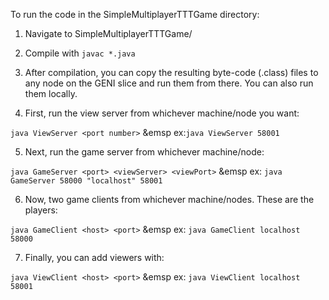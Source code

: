 To run the code in the SimpleMultiplayerTTTGame directory:

1. Navigate to SimpleMultiplayerTTTGame/

2. Compile with `javac *.java`

3. After compilation, you can copy the resulting byte-code (.class) files to any node on the GENI slice and run them from there. You can also run them locally.

4. First, run the view server from whichever machine/node you want:

`java ViewServer <port number>` &emsp ex:`java ViewServer 58001`

5. Next, run the game server from whichever machine/node:

`java GameServer <port> <viewServer> <viewPort>` &emsp ex: `java GameServer 58000 "localhost" 58001`

6. Now, two game clients from whichever machine/nodes. These are the players:

`java GameClient <host> <port>` &emsp ex: `java GameClient localhost 58000`

7. Finally, you can add viewers with:

`java ViewClient <host> <port>` &emsp ex: `java ViewClient localhost 58001`



 
